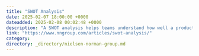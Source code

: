 ```yaml
---
title: "SWOT Analysis"
date: 2025-02-07 18:00:00 +0000
dateadded: 2025-02-08 00:02:48 +0000
description: "A SWOT analysis helps teams understand how well a product, service, or organization is positioned in the market to serve its customers."
link: "https://www.nngroup.com/articles/swot-analysis/"
category:
directory: _directory/nielsen-norman-group.md
---
```

